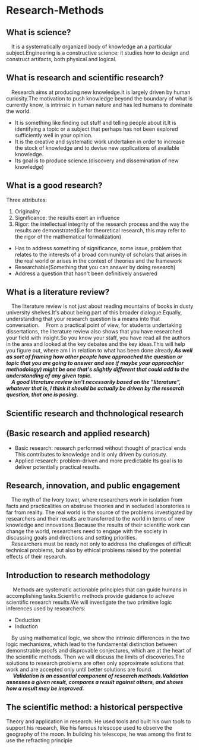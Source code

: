 # Research-Methods
## What is science?
&ensp;&ensp;It is a systematically organized body of knowledge an a particular subject.Engineering is a constructive science: it studies how to design and construct artifacts, both physical and logical.
## What is research and scientific research?
&ensp;&ensp;Research aims at producing new knowledge.It is largely driven by human curiosity.The motivation to push knowledge beyond the boundary of what is currently know, is intrinsic in human nature and has led humans to dominate the world.
- It is something like finding out stuff and telling people about it.It is identifying a topic or a subject that perhaps has not been explored sufficiently well in your opinion.
- It is the creative and systematic work undertaken in order to increase the stock of knowledge and to devise new applications of available knowledge.
- Its goal is to produce science.(discovery and dissemination of new knowledge)
## What is a good research?
Three attributes:
1. Originality 
2. Significance: the results exert an influence
3. Rigor: the intellectual integrity of the research process and the way the results are demonstrated(i.e for theoretical research, this may refer to the rigor of the mathematical formalization)
- Has to address something of significance, some issue, problem that relates to the interests of a broad community of scholars that arises in the real world or arises in the context of theories and the framework
- Researchable(Something that you can answer by doing research)
- Address a question that hasn't been definitively answered

## What is a literature review?
&ensp;&ensp;The literature review is not just about reading mountains of books in dusty university shelves.It's about being part of this broader dialogue.Equally, understanding that your research question is a means into that conversation. 
&ensp;&ensp;From a practical point of view, for students undertaking dissertations, the literature review also shows that you have researched your field with insight.So you know your staff, you have read all the authors in the area and looked at the key debates and the key ideas.This will help you figure out, where am I in relation to what has been done already.___As well as sort of framing how other people have approached the question or topic that you are going to answer and see if maybe your approach(or methodology) might be one that's slightly different that could add to the understanding of any given topic.___    
&ensp;&ensp;___A good literature review isn't necessarily based on the "literature", whatever that is, I think it should be actually be driven by the research question, that one is posing.___



## Scientific research and thchnological research
## (Basic research and applied research)
- Basic research: research performed without thought of practical ends
 This contributes to knowledge and is only driven by curiosuty.
- Applied research: problem-driven and more predictable
 Its goal is to deliver potentially practical results. 
 
 ## Research, innovation, and public engagement
&ensp;&ensp;The myth of the Ivory tower, where researchers work in isolation from facts and practicalities on abstruse theories and in secluded laboratories is far from reality. The real world is the source of the problems investigated by researchers and their results are transferred to the world in terms of new knowledge and innovations.Because the results of their scientific work can change the world, researchers need to engage with the society in discussing goals and directions and setting priorities.         
&ensp;&ensp;Researchers must be ready not only to address the challenges of difficult technical problems, but also by ethical problems raised by the potential effects of their research.

## Introduction to research methodology
&ensp;&ensp; Methods are systematic actionable principles that can guide humans in accomplishing tasks.Scientific methods provide guidance to achieve scientific research results.We will investigate the two primitive logic inferences used by researchers:
- Deduction
- Induction        
    
&ensp;&ensp;By using mathematical logic, we show the intrinsic differences in the two logic mechanisms, which lead to the fundamental distinction between demonstrable proofs and  disprovable conjectures, which are at the heart of the scientific methods.
Then we will discuss the limits of discoveries.The solutions to research problems are often only approximate solutions that work and are accepted only until better solutions are found.        
&ensp;&ensp; ***Validation is an essential component of research methods.Validation assesses a given result, compares a result against others, and shows how a result may be improved.***

## The scientific method: a historical perspective
Theory and application in research. He used tools and built his own tools to support his 
research, like his famous telescope used to observe the geography of the moon. In building 
his telescope, he was among the first to use the refracting principle






























 


